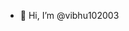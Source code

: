 - 👋 Hi, I’m @vibhu102003

<!---
vibhu102003/vibhu102003 is a ✨ special ✨ repository because its `README.md` (this file) appears on your GitHub profile.
You can click the Preview link to take a look at your changes.
--->
